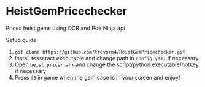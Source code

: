 # HeistGemPricechecker
Prices heist gems using OCR and Poe.Ninja api

Setup guide

1) `git clone https://github.com/trevorm4/HeistGemPricechecker.git`
2) Install tesseract executable and change path in `config.yaml` if necessary
3) Open `heist_pricer.ahk` and change the script/python executable/hotkey if necessary
4) Press `f3` in game when the gem case is in your screen and enjoy!
